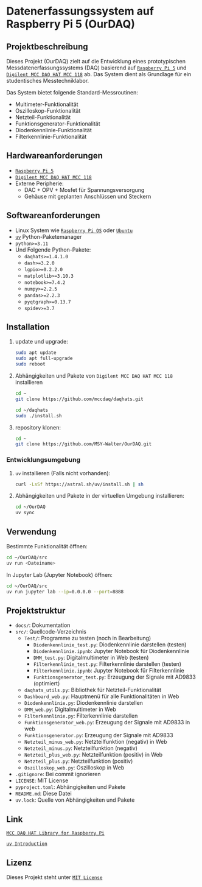 # Datenerfassungssystem auf Raspberry Pi 5 (OurDAQ)

## Projektbeschreibung

Dieses Projekt (OurDAQ) zielt auf die Entwicklung eines prototypischen Messdatenerfassungssystems (DAQ) basierend auf [`Raspberry Pi 5`](https://www.raspberrypi.com/documentation/computers/raspberry-pi.html) und [`Digilent MCC DAQ HAT MCC 118`](https://mccdaq.github.io/daqhats/overview.html#mcc-118) ab. Das System dient als Grundlage für ein studentisches Messtechniklabor.

Das System bietet folgende Standard-Messroutinen:

- Multimeter-Funktionalität
- Oszilloskop-Funktionalität
- Netzteil-Funktionalität
- Funktionsgenerator-Funktionalität
- Diodenkennlinie-Funktionalität
- Filterkennlinie-Funktionalität

## Hardwareanforderungen

- [`Raspberry Pi 5`](https://www.raspberrypi.com/documentation/computers/raspberry-pi.html)
- [`Digilent MCC DAQ HAT MCC 118`](https://mccdaq.github.io/daqhats/overview.html#mcc-118)
- Externe Peripherie:
  - DAC + OPV + Mosfet für Spannungsversorgung
  - Gehäuse mit geplanten Anschlüssen und Steckern

## Softwareanforderungen

- Linux System wie [`Raspberry Pi OS`](https://www.raspberrypi.com/software/) oder [`Ubuntu`](https://ubuntu.com/download/raspberry-pi)
- [`uv`](https://docs.astral.sh/uv/) Python-Paketemanager
- `python>=3.11`
- Und Folgende Python-Pakete:
  - `daqhats>=1.4.1.0`
  - `dash>=3.2.0`
  - `lgpio>=0.2.2.0`
  - `matplotlib>=3.10.3`
  - `notebook>=7.4.2`
  - `numpy>=2.2.5`
  - `pandas>=2.2.3`
  - `pyqtgraph>=0.13.7`
  - `spidev>=3.7`

## Installation

1. update und upgrade:

   ```bash
   sudo apt update
   sudo apt full-upgrade
   sudo reboot
   ```

2. Abhängigkeiten und Pakete von `Digilent MCC DAQ HAT MCC 118` installieren

   ```bash
   cd ~
   git clone https://github.com/mccdaq/daqhats.git
   ```

   ```bash
   cd ~/daqhats
   sudo ./install.sh
   ```

3. repository klonen:

   ```bash
   cd ~
   git clone https://github.com/MSY-Walter/OurDAQ.git
   ```

### Entwicklungsumgebung

1. `uv` installieren (Falls nicht vorhanden):

   ```bash
   curl -LsSf https://astral.sh/uv/install.sh | sh
   ```

2. Abhängigkeiten und Pakete in der virtuellen Umgebung installieren:

   ```bash
   cd ~/OurDAQ
   uv sync
   ```

## Verwendung

Bestimmte Funktionalität öffnen:

```bash
cd ~/OurDAQ/src
uv run <Dateiname>
```

In Jupyter Lab (Jupyter Notebook) öffnen:

```bash
cd ~/OurDAQ/src
uv run jupyter lab --ip=0.0.0.0 --port=8888
```

## Projektstruktur

- `docs/`: Dokumentation
- `src/`: Quellcode-Verzeichnis
  - `Test/`: Programme zu testen (noch in Bearbeitung)
    - `Diodenkennlinie_test.py`: Diodenkennlinie darstellen (testen)
    - `Diodenkennlinie.ipynb`: Jupyter Notebook für Diodenkennlinie
    - `DMM_test.py`: Digitalmultimeter in Web (testen)
    - `Filterkennlinie_test.py`: Filterkennlinie darstellen (testen)
    - `Filterkennlinie.ipynb`: Jupyter Notebook für Filterkennlinie
    - `Funktionsgenerator_test.py`: Erzeugung der Signale mit AD9833 (optimiert)
  - `daqhats_utils.py`: Bibliothek für Netzteil-Funktionalität
  - `Dashboard_web.py`: Hauptmenü für alle Funktionalitäten in Web
  - `Diodenkennlinie.py`: Diodenkennlinie darstellen
  - `DMM_web.py`: Digitalmultimeter in Web
  - `Filterkennlinie.py`: Filterkennlinie darstellen
  - `Funktionsgenerator_web.py`: Erzeugung der Signale mit AD9833 in web
  - `Funktionsgenerator.py`: Erzeugung der Signale mit AD9833
  - `Netzteil_minus_web.py`: Netzteilfunktion (negativ) in Web
  - `Netzteil_minus.py`: Netzteilfunktion (negativ)
  - `Netzteil_plus_web.py`: Netzteilfunktion (positiv) in Web
  - `Netzteil_plus.py`: Netzteilfunktion (positiv)
  - `Oszilloskop_web.py`: Oszilloskop in Web
- `.gitignore`: Bei commit ignorieren
- `LICENSE`: MIT License
- `pyproject.toml`: Abhängigkeiten und Pakete
- `README.md`: Diese Datei
- `uv.lock`: Quelle von Abhängigkeiten und Pakete

## Link

[`MCC DAQ HAT Library for Raspberry Pi`](https://github.com/mccdaq/daqhats)

[`uv Introduction`](https://docs.astral.sh/uv/)

## Lizenz

Dieses Projekt steht unter [`MIT License`](LICENSE)
